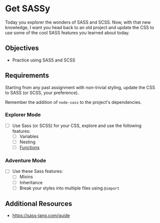 # Get SASSy

Today you explorer the wonders of SASS and SCSS. Now, with that new knowledge, I want you head back to an old project and update the CSS to use some of the cool SASS features you learned about today.

## Objectives

- Practice using SASS and SCSS

## Requirements

Starting from any past assignment with non-trivial styling, update the CSS to SASS (or SCSS, your preference).

Remember the addition of `node-sass` to the project's dependencies.

### Explorer Mode

- [ ] Use Sass (or SCSS) for your CSS, explore and use the following features:
  - [ ] Variables
  - [ ] Nesting
  - [ ] [Functions](https://sass-lang.com/documentation/Sass/Script/Functions.html)

### Adventure Mode

- [ ] Use these Sass features:
  - [ ] Mixins
  - [ ] Inheritance
  - [ ] Break your styles into multiple files using `@import`

## Additional Resources

- https://sass-lang.com/guide
